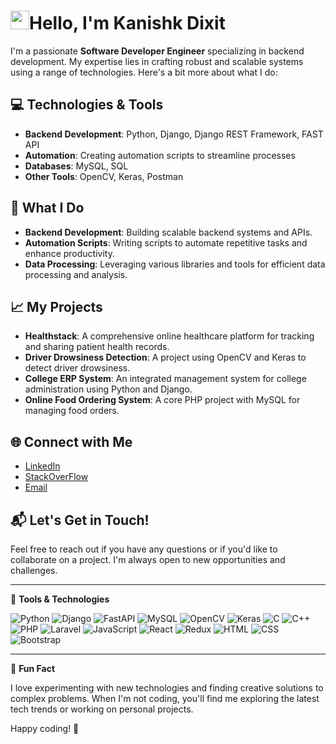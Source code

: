 <h1>
  <img src="https://media.giphy.com/media/hvRJCLFzcasrR4ia7z/giphy.gif" width="30px" height="30px">Hello, I'm Kanishk Dixit
</h1>


I'm a passionate **Software Developer Engineer** specializing in backend development. My expertise lies in crafting robust and scalable systems using a range of technologies. Here's a bit more about what I do:

## 💻 Technologies & Tools

- **Backend Development**: Python, Django, Django REST Framework, FAST API
- **Automation**: Creating automation scripts to streamline processes
- **Databases**: MySQL, SQL
- **Other Tools**: OpenCV, Keras, Postman

## 🌟 What I Do

- **Backend Development**: Building scalable backend systems and APIs.
- **Automation Scripts**: Writing scripts to automate repetitive tasks and enhance productivity.
- **Data Processing**: Leveraging various libraries and tools for efficient data processing and analysis.

## 📈 My Projects

- **Healthstack**: A comprehensive online healthcare platform for tracking and sharing patient health records.
- **Driver Drowsiness Detection**: A project using OpenCV and Keras to detect driver drowsiness.
- **College ERP System**: An integrated management system for college administration using Python and Django.
- **Online Food Ordering System**: A core PHP project with MySQL for managing food orders.

## 🌐 Connect with Me

- [LinkedIn](https://www.linkedin.com/in/kanishk-dixit-079763197/)
- [StackOverFlow](https://stackoverflow.com/users/19274934/kanishk-dixit)
- [Email](kanishkdixitkd9@gmail.com)

## 📬 Let's Get in Touch!

Feel free to reach out if you have any questions or if you'd like to collaborate on a project. I'm always open to new opportunities and challenges.

---

🔧 **Tools & Technologies**

![Python](https://img.shields.io/badge/Python-3776AB?style=flat&logo=python&logoColor=white)
![Django](https://img.shields.io/badge/Django-092D37?style=flat&logo=django&logoColor=white)
![FastAPI](https://img.shields.io/badge/FastAPI-009688?style=flat&logo=fastapi&logoColor=white)
![MySQL](https://img.shields.io/badge/MySQL-4479A1?style=flat&logo=mysql&logoColor=white)
![OpenCV](https://img.shields.io/badge/OpenCV-5C3EE8?style=flat&logo=opencv&logoColor=white)
![Keras](https://img.shields.io/badge/Keras-D00000?style=flat&logo=keras&logoColor=white)
![C](https://img.shields.io/badge/C-A8B9CC?style=flat&logo=c&logoColor=white)
![C++](https://img.shields.io/badge/C++-00599C?style=flat&logo=c%2B%2B&logoColor=white)
![PHP](https://img.shields.io/badge/PHP-777BB4?style=flat&logo=php&logoColor=white)
![Laravel](https://img.shields.io/badge/Laravel-FF2D20?style=flat&logo=laravel&logoColor=white)
![JavaScript](https://img.shields.io/badge/JavaScript-F7DF1E?style=flat&logo=javascript&logoColor=black)
![React](https://img.shields.io/badge/React-61DAFB?style=flat&logo=react&logoColor=black)
![Redux](https://img.shields.io/badge/Redux-764ABC?style=flat&logo=redux&logoColor=white)
![HTML](https://img.shields.io/badge/HTML5-E34F26?style=flat&logo=html5&logoColor=white)
![CSS](https://img.shields.io/badge/CSS3-1572B6?style=flat&logo=css3&logoColor=white)
![Bootstrap](https://img.shields.io/badge/Bootstrap-563D7C?style=flat&logo=bootstrap&logoColor=white)

---

🚀 **Fun Fact**

I love experimenting with new technologies and finding creative solutions to complex problems. When I'm not coding, you'll find me exploring the latest tech trends or working on personal projects.

Happy coding! 🎉

